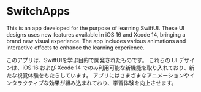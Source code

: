 # SwitchApps
This is an app developed for the purpose of learning SwiftUI. 
These UI designs uses new features available in iOS 16 and Xcode 14, bringing a brand new visual experience.
The app includes various animations and interactive effects to enhance the learning experience.

このアプリは、SwiftUIを学ぶ目的で開発されたものです。
これらの UI デザインは、iOS 16 および Xcode 14 でのみ利用可能な新機能を取り入れており、新たな視覚体験をもたらしています。
アプリにはさまざまなアニメーションやインタラクティブな効果が組み込まれており、学習体験を向上させます。
